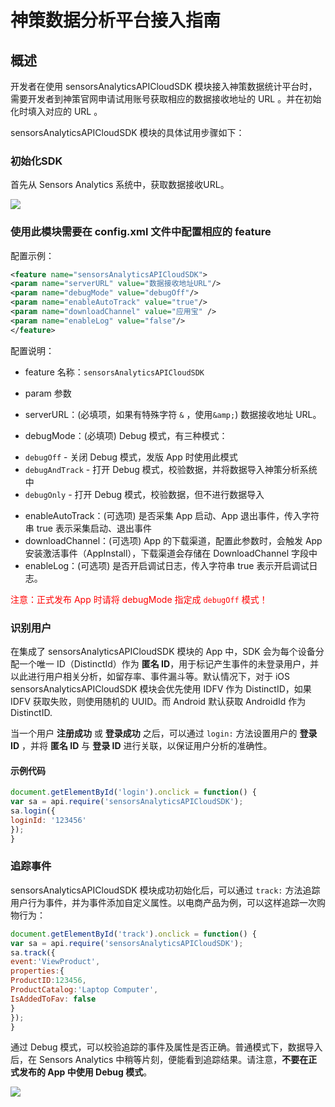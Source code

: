 # 神策数据分析平台接入指南


## 概述

开发者在使用 sensorsAnalyticsAPICloudSDK 模块接入神策数据统计平台时，需要开发者到神策官网申请试用账号获取相应的数据接收地址的 URL 。并在初始化时填入对应的 URL 。

sensorsAnalyticsAPICloudSDK 模块的具体试用步骤如下：

### 初始化SDK

首先从 Sensors Analytics 系统中，获取数据接收URL。

![](https://www.sensorsdata.cn/manual/img/multi_project_data_api.png)


### 使用此模块需要在 config.xml 文件中配置相应的 feature

配置示例：

```xml
<feature name="sensorsAnalyticsAPICloudSDK">
<param name="serverURL" value="数据接收地址URL"/>
<param name="debugMode" value="debugOff"/>
<param name="enableAutoTrack" value="true"/>
<param name="downloadChannel" value="应用宝" />
<param name="enableLog" value="false"/>
</feature>   
```
配置说明：

- feature 名称：`sensorsAnalyticsAPICloudSDK`

- param 参数
- serverURL：(必填项，如果有特殊字符 `&` ，使用`&amp;`) 数据接收地址 URL。
- debugMode：(必填项) Debug 模式，有三种模式：
* `debugOff` - 关闭 Debug 模式，发版 App 时使用此模式
* `debugAndTrack` - 打开 Debug 模式，校验数据，并将数据导入神策分析系统中
* `debugOnly` - 打开 Debug 模式，校验数据，但不进行数据导入
- enableAutoTrack：(可选项) 是否采集 App 启动、App 退出事件，传入字符串 true 表示采集启动、退出事件
- downloadChannel：(可选项) App 的下载渠道，配置此参数时，会触发 App 安装激活事件（AppInstall），下载渠道会存储在 DownloadChannel 字段中
- enableLog：(可选项) 是否开启调试日志，传入字符串 true 表示开启调试日志。

<font color=red>注意：正式发布 App 时请将 debugMode 指定成 `debugOff` 模式！</font>




### 识别用户

在集成了 sensorsAnalyticsAPICloudSDK 模块的 App 中，SDK 会为每个设备分配一个唯一 ID（DistinctId）作为 **匿名 ID**，用于标记产生事件的未登录用户，并以此进行用户相关分析，如留存率、事件漏斗等。默认情况下，对于 iOS sensorsAnalyticsAPICloudSDK 模块会优先使用 IDFV 作为 DistinctID，如果 IDFV 获取失败，则使用随机的 UUID。而 Android 默认获取 AndroidId 作为 DistinctID.

当一个用户 **注册成功** 或 **登录成功** 之后，可以通过 `login:` 方法设置用户的 **登录 ID** ，并将 **匿名 ID** 与 **登录 ID** 进行关联，以保证用户分析的准确性。

#### 示例代码

```js
document.getElementById('login').onclick = function() {
var sa = api.require('sensorsAnalyticsAPICloudSDK');
sa.login({
loginId: '123456'
});
}
```

### 追踪事件
sensorsAnalyticsAPICloudSDK 模块成功初始化后，可以通过 `track:` 方法追踪用户行为事件，并为事件添加自定义属性。以电商产品为例，可以这样追踪一次购物行为：

```js
document.getElementById('track').onclick = function() {
var sa = api.require('sensorsAnalyticsAPICloudSDK');
sa.track({
event:'ViewProduct',
properties:{
ProductID:123456,
ProductCatalog:'Laptop Computer',
IsAddedToFav: false
}
});
}
```

通过 Debug 模式，可以校验追踪的事件及属性是否正确。普通模式下，数据导入后，在 Sensors Analytics 中稍等片刻，便能看到追踪结果。请注意，**不要在正式发布的 App 中使用 Debug 模式**。

![](https://www.sensorsdata.cn/manual/img/ios_sdk_1.png)

